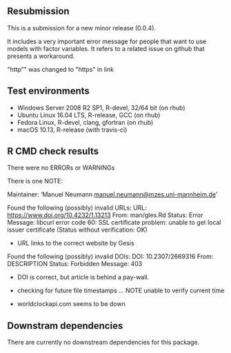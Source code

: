 ## Resubmission

This is a submission for a new minor release (0.0.4).

It includes a very important error message for people that want to use models
with factor variables. 
It refers to a related issue on github that presents a workaround.

"http"" was changed to "https" in link


## Test environments

* Windows Server 2008 R2 SP1, R-devel, 32/64 bit (on rhub)
* Ubuntu Linux 16.04 LTS, R-release, GCC (on rhub)
* Fedora Linux, R-devel, clang, gfortran (on rhub)
* macOS 10.13, R-release (with travis-ci)


## R CMD check results
There were no ERRORs or WARNINGs

There is one NOTE:

Maintainer: ‘Manuel Neumann <manuel.neumann@mzes.uni-mannheim.de>’

Found the following (possibly) invalid URLs:
  URL: https://www.doi.org/10.4232/1.13213
    From: man/gles.Rd
    Status: Error
    Message: libcurl error code 60:
       SSL certificate problem: unable to get local issuer certificate
       (Status without verification: OK)

* URL links to the correct website by Gesis

Found the following (possibly) invalid DOIs:
  DOI: 10.2307/2669316
    From: DESCRIPTION
    Status: Forbidden
    Message: 403

* DOI is correct, but article is behind a pay-wall.

* checking for future file timestamps ... NOTE
unable to verify current time

* worldclockapi.com seems to be down


## Downstram dependencies
There are currently no downstream dependencies for this package.
